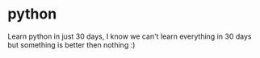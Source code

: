 # python
Learn python in just 30 days, I know we can't learn everything in 30 days but something is better then nothing :)
